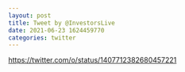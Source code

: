 ```yaml
--- 
layout: post 
title: Tweet by @InvestorsLive 
date: 2021-06-23 1624459770 
categories: twitter 
--- 
```

https://twitter.com/o/status/1407712382680457221